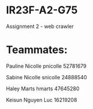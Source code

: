 # IR23F-A2-G75
Assignment 2 - web crawler

# Teammates: 
Pauline Nicolle pnicolle 52781679

Sabine Nicolle snicolle 24888540

Haley Marts hmarts 47645280

Keisun Nguyen Luc 16219208